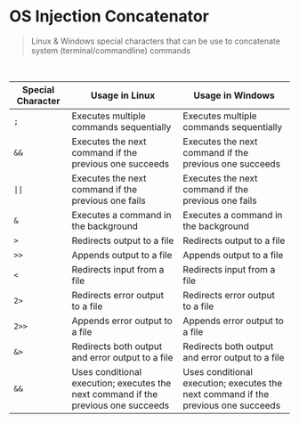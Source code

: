 # OS Injection Concatenator 

> Linux &amp; Windows special characters that can be use to concatenate system (terminal/commandline) commands

<br>

| Special Character |	Usage in Linux | Usage in Windows |
|---|---|---|
|`;`|	Executes multiple commands sequentially |	Executes multiple commands sequentially|
|`&&`|	Executes the next command if the previous one succeeds | Executes the next command if the previous one succeeds|
|`\|\|`|	Executes the next command if the previous one fails |	Executes the next command if the previous one fails|
|`&`| Executes a command in the background |	Executes a command in the background|
|`>`|	Redirects output to a file | Redirects output to a file|
|`>>`|	Appends output to a file |	Appends output to a file|
|`<`|	Redirects input from a file |	Redirects input from a file|
|`2>`|	Redirects error output to a file |	Redirects error output to a file|
|`2>>`|	Appends error output to a file |	Appends error output to a file|
|`&>`|	Redirects both output and error output to a file |	Redirects both output and error output to a file|
|`&&`|	Uses conditional execution; executes the next command if the previous one succeeds|Uses conditional execution; executes the next command if the previous one succeeds|
